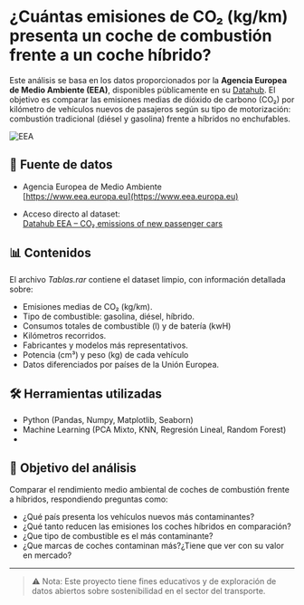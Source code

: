 # ¿Cuántas emisiones de CO₂ (kg/km) presenta un coche de combustión frente a un coche híbrido?

Este análisis se basa en los datos proporcionados por la **Agencia Europea de Medio Ambiente (EEA)**, disponibles públicamente en su [Datahub](https://www.eea.europa.eu/en/datahub/datahubitem-view/1c1ffad2-34c3-471b-bd69-dd013cdd7b80). El objetivo es comparar las emisiones medias de dióxido de carbono (CO₂) por kilómetro de vehículos nuevos de pasajeros según su tipo de motorización: combustión tradicional (diésel y gasolina) frente a híbridos no enchufables.  

![EEA](.Imagenes/EEA.jpg)

## 📁 Fuente de datos

- Agencia Europea de Medio Ambiente  
  [https://www.eea.europa.eu](https://www.eea.europa.eu)

- Acceso directo al dataset:  
  [Datahub EEA – CO₂ emissions of new passenger cars](https://www.eea.europa.eu/en/datahub/datahubitem-view/1c1ffad2-34c3-471b-bd69-dd013cdd7b80)

## 📊 Contenidos

El archivo *Tablas.rar* contiene el dataset limpio, con información detallada sobre:

- Emisiones medias de CO₂ (kg/km).
- Tipo de combustible: gasolina, diésel, híbrido.
- Consumos totales de combustible (l) y de batería (kwH)
- Kilómetros recorridos.
- Fabricantes y modelos más representativos.
- Potencia (cm³) y peso (kg) de cada vehículo
- Datos diferenciados por países de la Unión Europea.

## 🛠️ Herramientas utilizadas

- Python (Pandas, Numpy, Matplotlib, Seaborn)
- Machine Learning (PCA Mixto, KNN, Regresión Lineal, Random Forest)
- 

## 🎯 Objetivo del análisis

Comparar el rendimiento medio ambiental de coches de combustión frente a híbridos, respondiendo preguntas como:

- ¿Qué país presenta los vehículos nuevos más contaminantes?
- ¿Qué tanto reducen las emisiones los coches híbridos en comparación?
- ¿Que tipo de combustible es el más contaminante?
- ¿Que marcas de coches contaminan más?¿Tiene que ver con su valor en mercado?

---

> ⚠️ Nota: Este proyecto tiene fines educativos y de exploración de datos abiertos sobre sostenibilidad en el sector del transporte.
